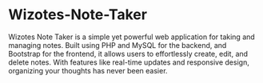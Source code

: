 # Wizotes-Note-Taker
Wizotes Note Taker is a simple yet powerful web application for taking and managing notes. Built using PHP and MySQL for the backend, and Bootstrap for the frontend, it allows users to effortlessly create, edit, and delete notes. With features like real-time updates and responsive design, organizing your thoughts has never been easier.
